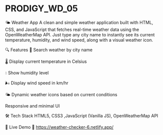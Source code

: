 # PRODIGY_WD_05
🌤️ Weather App
A clean and simple weather application built with HTML, CSS, and JavaScript that fetches real-time weather data using the OpenWeatherMap API. Just type any city name to instantly see its current temperature, humidity, and wind speed, along with a visual weather icon.

🔍 Features
🔎 Search weather by city name

🌡️ Display current temperature in Celsius

💧 Show humidity level

🌬️ Display wind speed in km/hr

🌤️ Dynamic weather icons based on current conditions

  Responsive and minimal UI

🛠️ Tech Stack
HTML5, CSS3 ,JavaScript (Vanilla JS), OpenWeatherMap API

🚀 Live Demo
🔗 https://weather-checker-6.netlify.app/

